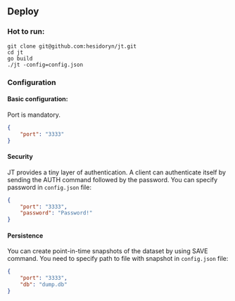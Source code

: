 ## Deploy

### Hot to run:
```
git clone git@github.com:hesidoryn/jt.git
cd jt
go build
./jt -config=config.json
```
### Configuration
#### Basic configuration:
Port is mandatory.
```json
{
    "port": "3333"
}
```

#### Security
JT provides a tiny layer of authentication. A client can authenticate itself by sending the AUTH command followed by the password. You can specify password in `config.json` file:
```json
{
    "port": "3333",
    "password": "Password!"
}
```

#### Persistence
You can create point-in-time snapshots of the dataset by using SAVE command.
You need to specify path to file with snapshot in `config.json` file:
```json
{
    "port": "3333",
    "db": "dump.db"
}
```